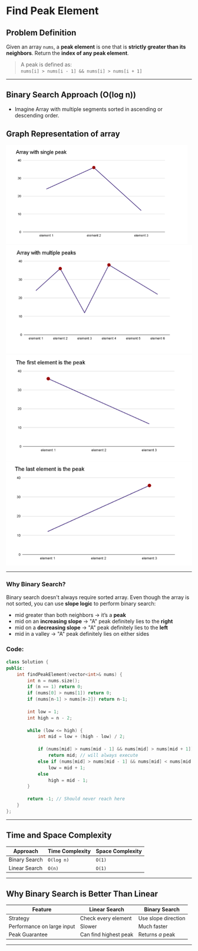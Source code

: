 # Find Peak Element 

## Problem Definition
Given an array `nums`, a **peak element** is one that is **strictly greater than its neighbors**.
Return the **index of any peak element**.
> A peak is defined as:  
> `nums[i] > nums[i - 1] && nums[i] > nums[i + 1]`
---

## Binary Search Approach (O(log n))
- Imagine Array with multiple segments sorted in ascending or descending order. 
## Graph Representation of array
![Peak Graph 4](../images/arrWithSinglePeak.png)
![Peak Graph 1](../images/arrWithMultiplePeaks.png)
![Peak Graph 2](../images/ArrWithPeakAtFirstElement.png)
![Peak Graph 3](../images/ArrWithPeakAtLastElement.png)

---

### Why Binary Search?
Binary search doesn't always require sorted array.
Even though the array is not sorted, you can use **slope logic** to perform binary search:
- mid greater than both neighbors → it’s a **peak**
- mid on an **increasing slope** → "A" peak definitely lies to the **right**
- mid on a **decreasing slope** → "A" peak definitely lies to the **left**
- mid in a valley → "A" peak definitely lies on either sides


### Code:
```cpp
class Solution {
public:
    int findPeakElement(vector<int>& nums) {
        int n = nums.size();
        if (n == 1) return 0;
        if (nums[0] > nums[1]) return 0;
        if (nums[n-1] > nums[n-2]) return n-1;

        int low = 1;
        int high = n - 2;

        while (low <= high) {
            int mid = low + (high - low) / 2;

            if (nums[mid] > nums[mid - 1] && nums[mid] > nums[mid + 1])
                return mid; // will always execute
            else if (nums[mid] > nums[mid - 1] && nums[mid] < nums[mid + 1])
                low = mid + 1;
            else
                high = mid - 1;
        }

        return -1; // Should never reach here
    }
};
```
---

## Time and Space Complexity

| Approach        | Time Complexity | Space Complexity |
|-----------------|-----------------|------------------|
| Binary Search   | `O(log n)`      | `O(1)`           |
| Linear Search   | `O(n)`          | `O(1)`           |

---

## Why Binary Search is Better Than Linear

| Feature               | Linear Search        | Binary Search         |
|------------------------|----------------------|------------------------|
| Strategy              | Check every element  | Use slope direction    |
| Performance on large input | Slower             | Much faster            |
| Peak Guarantee        | Can find highest peak | Returns *a* peak       |

---

